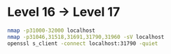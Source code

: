 # Level 16 -> Level 17  

```bash
nmap -p31000-32000 localhost
nmap -p31046,31518,31691,31790,31960 -sV localhost
openssl s_client -connect localhost:31790 -quiet
```
